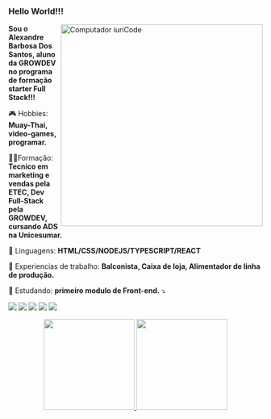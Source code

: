 ### Hello World!!!

<img src="https://raw.githubusercontent.com/MicaelliMedeiros/micaellimedeiros/master/image/computer-illustration.png" min-width="400px" max-width="400px" width="400px" align="right" alt="Computador iuriCode">

<p align="left"> 
  <strong>Sou o Alexandre Barbosa Dos Santos, aluno da GROWDEV no programa de formação starter Full Stack!!!</strong>
</p>

<p align="left">
  🎮 Hobbies: <strong>Muay-Thai, video-games, programar.</strong>
</p>

<p align="left">
  👨‍🎓Formação: <strong>Tecnico em marketing e vendas pela ETEC, Dev Full-Stack pela GROWDEV, cursando ADS na Unicesumar.</strong>
</p>

<p align="left">
  🦄 Linguagens: <strong>HTML/CSS/NODEJS/TYPESCRIPT/REACT</strong>
</p>

<p align="left">
  💼 Experiencias de trabalho: <strong>Balconista, Caixa de loja, Alimentador de linha de produção.</strong>
</p>

<p align="left">
  📘 Estudando: <strong>primeiro modulo de Front-end.</strong> ⤵️
</p>

<p align="left">
  <a href="mailto:/alekill37@gmail.com" alt="Gmail">
  <img src="https://img.shields.io/badge/-Gmail-FF0000?style=flat-square&labelColor=FF0000&logo=gmail&logoColor=white&link=mailto:/alekill37@gmail.com" /></a>

  <a href="https://www.linkedin.com/in/alexandre-barbosa-673a04167/" alt="Linkedin">
  <img src="https://img.shields.io/badge/-Linkedin-0e76a8?style=flat-square&logo=Linkedin&logoColor=white&link=https://www.linkedin.com/in/alexandre-barbosa-673a04167/" /></a>

  <a href="https://wa.me/+5515981602499" alt="WhatsApp">
  <img src="https://img.shields.io/badge/-WhatsApp-25d366?style=flat-square&labelColor=25d366&logo=whatsapp&logoColor=white&link=https://wa.me/+5515981602499"/></a>

  <a href="https://www.facebook.com/profile.php?id=100003772530783" alt="Facebook">
  <img src="https://img.shields.io/badge/-Facebook-3b5998?style=flat-square&labelColor=3b5998&logo=facebook&logoColor=white&link=https://www.facebook.com/profile.php?id=100003772530783"/></a>

  <a href="https://www.instagram.com/alexandre_b.d.s/" alt="Instagram">
  <img src="https://img.shields.io/badge/-Instagram-DF0174?style=flat-square&labelColor=DF0174&logo=instagram&logoColor=white&link=https://www.instagram.com/alexandre_b.d.s/"/></a>
</p>  


<div align="center">
  <a href="https://github.com/akexabdreZx">
  <img height="180em" src="https://github-readme-stats.vercel.app/api?username=alexandreZx&show_icons=true&theme=dracula&include_all_commits=true&count_private=true"/>
  <img height="180em" src="https://github-readme-stats.vercel.app/api/top-langs/?username=alexandreZx&layout=compact&langs_count=7&theme=dracula"/>
</div>
